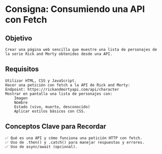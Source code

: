 # Consigna: Consumiendo una API con Fetch

## Objetivo

    Crear una página web sencilla que muestre una lista de personajes de la serie Rick and Morty obtenidos desde una API.

## Requisitos

    Utilizar HTML, CSS y JavaScript.
    Hacer una petición con fetch a la API de Rick and Morty:
    Endpoint: https://rickandmortyapi.com/api/character
    Mostrar en pantalla una lista de personajes con:
        Imagen
        Nombre
        Estado (vivo, muerto, desconocido)
        Aplicar estilos básicos con CSS.

## Conceptos Clave para Recordar

    ✅ Qué es una API y cómo funciona una petición HTTP con fetch.
    ✅ Uso de .then() y .catch() para manejar respuestas y errores.
    ✅ Uso de async/await (opcional).
